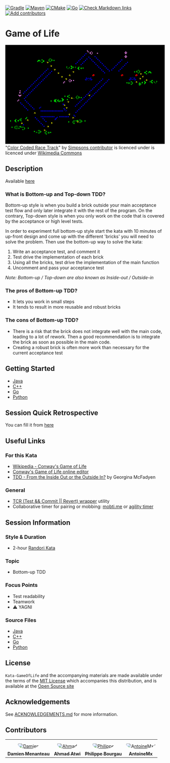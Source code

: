 [![Gradle](https://github.com/murex/Kata-GameOfLife/actions/workflows/gradle.yml/badge.svg)](https://github.com/murex/Kata-GameOfLife/actions/workflows/gradle.yml)
[![Maven](https://github.com/murex/Kata-GameOfLife/actions/workflows/maven.yml/badge.svg)](https://github.com/murex/Kata-GameOfLife/actions/workflows/maven.yml)
[![CMake](https://github.com/murex/Kata-GameOfLife/actions/workflows/cmake.yml/badge.svg)](https://github.com/murex/Kata-GameOfLife/actions/workflows/cmake.yml)
[![Go](https://github.com/murex/Kata-GameOfLife/actions/workflows/go.yml/badge.svg)](https://github.com/murex/Kata-GameOfLife/actions/workflows/go.yml)
[![Check Markdown links](https://github.com/murex/Kata-GameOfLife/actions/workflows/markdown-link-check.yml/badge.svg)](https://github.com/murex/Kata-GameOfLife/actions/workflows/markdown-link-check.yml)
[![Add contributors](https://github.com/murex/Kata-GameOfLife/actions/workflows/contributors.yml/badge.svg)](https://github.com/murex/Kata-GameOfLife/actions/workflows/contributors.yml)

# Game of Life

![Kata Image](./images/ColorCodedRacetrack.gif) <br>
"[Color Coded Race Track](https://commons.wikimedia.org/wiki/File:Color_coded_racetrack_large_channel.gif)" by [Simpsons contributor](https://en.wikipedia.org/wiki/User:Simpsons_contributor) is licenced under is licenced under [Wikimedia Commons](https://commons.wikimedia.org/wiki/Commons:Reusing_content_outside_Wikimedia)

## Description

Available [here](http://codingdojo.org/kata/GameOfLife/)

### What is Bottom-up and Top-down TDD?

Bottom-up style is when you build a brick outside your main acceptance test flow and only later integrate it
with the rest of the program. On the contrary, Top-down style is when you only work on the code that is covered
by the acceptance or high level tests.

In order to experiment full bottom-up style start the kata with 10 minutes of up-front design and come up with the
different 'bricks' you will need to solve the problem. Then use the bottom-up way to solve the kata:

1. Write an acceptance test, and comment it
2. Test drive the implementation of each brick
3. Using all the bricks, test drive the implementation of the main function
4. Uncomment and pass your acceptance test

_Note: Bottom-up / Top-down are also known as Inside-out / Outside-in_

### The pros of Bottom-up TDD?

* It lets you work in small steps
* It tends to result in more reusable and robust bricks

### The cons of Bottom-up TDD?

* There is a risk that the brick does not integrate well with the main code, leading to a lot of rework. Then a good recommendation is to integrate the brick as soon as possible in the main code.
* Creating a robust brick is often more work than necessary for the current acceptance test

## Getting Started

- [Java](java/GETTING_STARTED.md)
- [C++](cpp/GETTING_STARTED.md)
- [Go](go/GETTING_STARTED.md)
- [Python](python/GETTING_STARTED.md)

## Session Quick Retrospective

You can fill it from [here](QuickRetrospective.md)

## Useful Links

### For this Kata

- [Wikipedia - Conway's Game of Life](https://en.wikipedia.org/wiki/Conway%27s_Game_of_Life)
- [Conway's Game of Life online editor](https://tebs-game-of-life.com/conways-editor/conways-editor.html)
- [TDD - From the Inside Out or the Outside In?](https://8thlight.com/blog/georgina-mcfadyen/2016/06/27/inside-out-tdd-vs-outside-in.html) by Georgina McFadyen

### General

- [TCR (Test && Commit || Revert) wrapper](tcr/TCR.md) utility
- Collaborative timer for pairing or mobbing:
  [mobti.me](https://mobti.me/)
  or [agility timer](https://agility.jahed.dev/)

## Session Information

### Style & Duration

- 2-hour [Randori Kata](doc/RandoriKata.md)

### Topic

- Bottom-up TDD

### Focus Points

- Test readability
- Teamwork
- ⚠ YAGNI

### Source Files

- [Java](java)
- [C++](cpp)
- [Go](go)
- [Python](python)

## License

`Kata-GameOfLife` and the accompanying materials are made available
under the terms of the [MIT License](LICENSE.md) which accompanies this
distribution, and is available at the [Open Source site](https://opensource.org/licenses/MIT)

## Acknowledgements

See [ACKNOWLEDGEMENTS.md](ACKNOWLEDGEMENTS.md) for more information.

## Contributors

<table>
<tr>
    <td align="center" style="word-wrap: break-word; width: 150.0; height: 150.0">
        <a href=https://github.com/mengdaming>
            <img src=https://avatars.githubusercontent.com/u/1313765?v=4 width="100;"  style="border-radius:50%;align-items:center;justify-content:center;overflow:hidden;padding-top:10px" alt=Damien Menanteau/>
            <br />
            <sub style="font-size:14px"><b>Damien Menanteau</b></sub>
        </a>
    </td>
    <td align="center" style="word-wrap: break-word; width: 150.0; height: 150.0">
        <a href=https://github.com/aatwi>
            <img src=https://avatars.githubusercontent.com/u/11088496?v=4 width="100;"  style="border-radius:50%;align-items:center;justify-content:center;overflow:hidden;padding-top:10px" alt=Ahmad Atwi/>
            <br />
            <sub style="font-size:14px"><b>Ahmad Atwi</b></sub>
        </a>
    </td>
    <td align="center" style="word-wrap: break-word; width: 150.0; height: 150.0">
        <a href=https://github.com/philou>
            <img src=https://avatars.githubusercontent.com/u/23983?v=4 width="100;"  style="border-radius:50%;align-items:center;justify-content:center;overflow:hidden;padding-top:10px" alt=Philippe Bourgau/>
            <br />
            <sub style="font-size:14px"><b>Philippe Bourgau</b></sub>
        </a>
    </td>
    <td align="center" style="word-wrap: break-word; width: 150.0; height: 150.0">
        <a href=https://github.com/AntoineMx>
            <img src=https://avatars.githubusercontent.com/u/77109701?v=4 width="100;"  style="border-radius:50%;align-items:center;justify-content:center;overflow:hidden;padding-top:10px" alt=AntoineMx/>
            <br />
            <sub style="font-size:14px"><b>AntoineMx</b></sub>
        </a>
    </td>
</tr>
</table>
